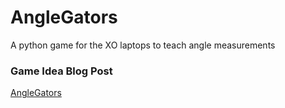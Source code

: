 # AngleGators
A python game for the XO laptops to teach angle measurements

### Game Idea Blog Post
[AngleGators](http://ghost-alexandriamack.rhcloud.com/curriculum/)
